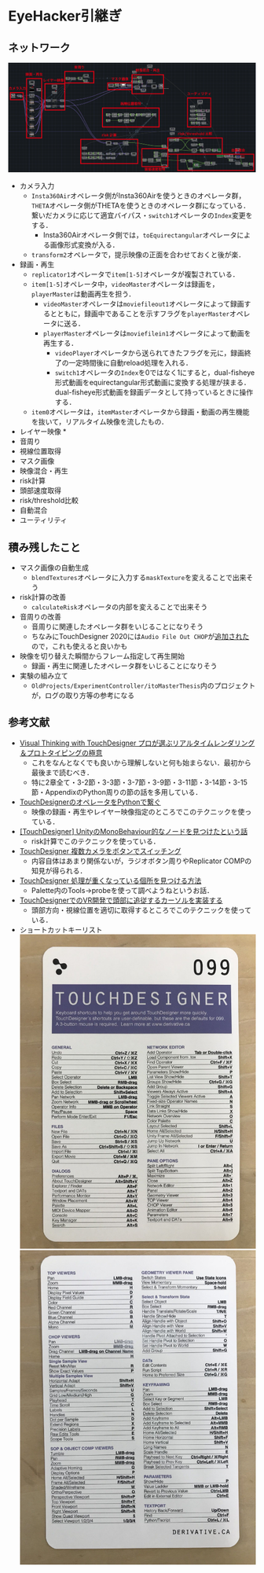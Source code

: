 # EyeHacker引継ぎ

## ネットワーク

![network](network.png)

* カメラ入力
  * `Insta360Air`オペレータ側がInsta360Airを使うときのオペレータ群，`THETA`オペレータ側がTHETAを使うときのオペレータ群になっている．繋いだカメラに応じて適宜バイパス・`switch1`オペレータの`Index`変更をする．
    * Insta360Airオペレータ側では，`toEquirectangular`オペレータによる画像形式変換が入る．
  * `transform2`オペレータで，提示映像の正面を合わせておくと後が楽．
* 録画・再生
  * `replicator1`オペレータで`item[1-5]`オペレータが複製されている．
  * `item[1-5]`オペレータ中，`videoMaster`オペレータは録画を，`playerMaster`は動画再生を担う．
    * `videoMaster`オペレータは`moviefileout1`オペレータによって録画するとともに，録画中であることを示すフラグを`playerMaster`オペレータに送る．
    * `playerMaster`オペレータは`moviefilein1`オペレータによって動画を再生する．
      * `videoPlayer`オペレータから送られてきたフラグを元に，録画終了の一定時間後に自動reload処理を入れる．
      * `switch1`オペレータの`Index`を0ではなく1にすると，dual-fisheye形式動画をequirectangular形式動画に変換する処理が挟まる．dual-fisheye形式動画を録画データとして持っているときに操作する．
  * `item0`オペレータは，`itemMaster`オペレータから録画・動画の再生機能を抜いて，リアルタイム映像を流したもの．
* レイヤー映像
  * 
* 音周り
* 視線位置取得
* マスク画像
* 映像混合・再生
* risk計算
* 頭部速度取得
* risk/threshold比較
* 自動混合
* ユーティリティ

## 積み残したこと

* マスク画像の自動生成
  * `blendTextures`オペレータに入力する`maskTexture`を変えることで出来そう
* risk計算の改善
  * `calculateRisk`オペレータの内部を変えることで出来そう
* 音周りの改善
  * 音周りに関連したオペレータ群をいじることになりそう
  * ちなみにTouchDesigner 2020には`Audio File Out CHOP`が[追加された](https://derivative.ca/community-post/2020-official-update)ので，これも使えると良いかも
* 映像を切り替えた瞬間からフレーム指定して再生開始
  * 録画・再生に関連したオペレータ群をいじることになりそう
* 実験の組み立て
  * `OldProjects/ExperimentController/itoMasterThesis`内のプロジェクトが，ログの取り方等の参考になる

## 参考文献

* [Visual Thinking with TouchDesigner
プロが選ぶリアルタイムレンダリング＆プロトタイピングの極意](http://www.bnn.co.jp/books/8842/)
  * これをなんとなくでも良いから理解しないと何も始まらない．最初から最後まで読むべき．
  * 特に2章全て・3-2節・3-3節・3-7節・3-9節・3-11節・3-14節・3-15節・AppendixのPython周りの節の話を多用している．
* [TouchDesignerのオペレータをPythonで繋ぐ](https://qiita.com/radi_bow/items/24f7384d9bfaafdd5d3c)
  * 映像の録画・再生やレイヤー映像指定のところでこのテクニックを使っている．
* [[TouchDesigner] UnityのMonoBehaviour的なノードを見つけたという話](https://qiita.com/kodai100/items/9b1b4be6f07c2fad1657)
  * risk計算でこのテクニックを使っている．
* [TouchDesigner 複数カメラをボタンでスイッチング](https://qiita.com/atsonic/items/8aeb32c4933b9f05673b)
  * 内容自体はあまり関係ないが，ラジオボタン周りやReplicator COMPの知見が得られる．
* [TouchDesigner 処理が重くなっている個所を見つける方法](https://qiita.com/narumin256/items/cf18280156ed12101943)
  * Palette内のTools->probeを使って調べようねというお話．
* [TouchDesignerでのVR開発で頭部に追従するカーソルを実装する](https://qiita.com/radi_bow/items/02c722592b987ddc1752)
  * 頭部方向・視線位置を適切に取得するところでこのテクニックを使っている．
* ショートカットキーリスト
![shortcuts_01](shortcuts_01.jpg)
![shortcuts_02](shortcuts_02.jpg)

